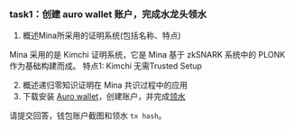 
### task1：创建 auro wallet 账户，完成水龙头领水

1. 概述Mina所采用的证明系统(包括名称、特点)

Mina 采用的是 Kimchi 证明系统，它是 Mina 基于 zkSNARK 系统中的 PLONK 作为基础构建而成。
特点1: Kimchi 无需Trusted Setup 


2. 概述递归零知识证明在 Mina 共识过程中的应用
3. 下载安装 [Auro wallet](https://www.aurowallet.com/download/)，创建账户，并完成[领水](https://faucet.minaprotocol.com/)

请提交回答，钱包账户截图和领水 `tx hash`。


